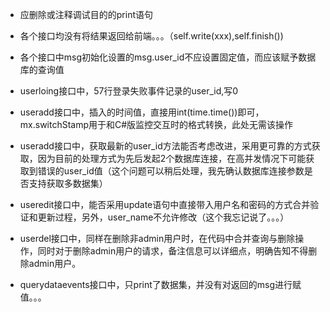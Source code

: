 -	应删除或注释调试目的的print语句

-	各个接口均没有将结果返回给前端。。。（self.write(xxx),self.finish())

-	各个接口中msg初始化设置的msg.user_id不应设置固定值，而应该赋予数据库的查询值

-	userloing接口中，57行登录失败事件记录的user_id,写0

-	useradd接口中，插入的时间值，直接用int(time.time())即可，mx.switchStamp用于和C#版监控交互时的格式转换，此处无需该操作

-	useradd接口中，获取最新的user_id方法能否考虑改进，采用更可靠的方式获取，因为目前的处理方式为先后发起2个数据库连接，在高并发情况下可能获取到错误的user_id值（这个问题可以稍后处理，我先确认数据库连接参数是否支持获取多数据集）

-	useredit接口中，能否采用update语句中直接带入用户名和密码的方式合并验证和更新过程，另外，user_name不允许修改（这个我忘记说了。。。）

-	userdel接口中，同样在删除非admin用户时，在代码中合并查询与删除操作，同时对于删除admin用户的请求，备注信息可以详细点，明确告知不得删除admin用户。

-	querydataevents接口中，只print了数据集，并没有对返回的msg进行赋值。。。

